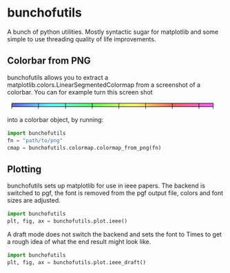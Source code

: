 # bunchofutils
A bunch of python utilities. Mostly syntactic sugar for matplotlib and some simple to use threading quality of life 
improvements.


## Colorbar from PNG
bunchofutils allows you to extract a matplotlib.colors.LinearSegmentedColormap from a screenshot of a colorbar. You can
for example turn this screen shot
 
![cororbar](https://raw.githubusercontent.com/TorbenFricke/bunchofutils/master/tests/opera_horizontal.PNG "cororbar")

into a colorbar object, by running: 
```python
import bunchofutils
fn = "path/to/png"
cmap = bunchofutils.colormap.colormap_from_png(fn)
```

## Plotting

bunchofutils sets up matplotlib for use in ieee papers. The backend is switched to pgf, the font is removed from the pgf
output file, colors and font sizes are adjusted. 
```python
import bunchofutils
plt, fig, ax = bunchofutils.plot.ieee()
```
A draft mode does not switch the backend and sets the font to Times to get a rough idea of what the end result might 
look like.
```python
import bunchofutils
plt, fig, ax = bunchofutils.plot.ieee_draft()
```